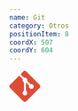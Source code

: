 ```yaml
---
name: Git
category: Otros
positionItem: 8
coordX: 507
coordY: 604
---
```


<svg width="56" height="56" viewBox="0 0 56 56" fill="none">
    <g clip-path="url(#clip0_114_309)">
    <path d="M54.9435 25.5057L30.4938 1.0538C29.8174 0.378014 28.9004 -0.00158691 27.9443 -0.00158691C26.9881 -0.00158691 26.0711 0.378014 25.3947 1.0538L20.3175 6.1288L26.7575 12.571C27.517 12.3119 28.3341 12.2714 29.1155 12.4543C29.8969 12.6372 30.6111 13.036 31.1767 13.6053C31.7423 14.1745 32.1366 14.8913 32.3144 15.6739C32.4922 16.4564 32.4466 17.2732 32.1825 18.031L38.3885 24.2391C39.3161 23.9202 40.325 23.9289 41.247 24.2636C42.169 24.5983 42.9485 25.239 43.4555 26.0787C43.9624 26.9185 44.1663 27.9066 44.033 28.8784C43.8998 29.8502 43.4375 30.747 42.7233 31.4194C42.009 32.0917 41.0859 32.4989 40.1078 32.5731C39.1297 32.6474 38.1557 32.3842 37.3482 31.8274C36.5406 31.2706 35.9482 30.4539 35.6698 29.5133C35.3914 28.5727 35.4438 27.5651 35.8182 26.6585L30.03 20.8682V36.1019C30.9098 36.537 31.6139 37.2604 32.025 38.1516C32.436 39.0428 32.5292 40.048 32.289 40.9996C32.0488 41.9512 31.4897 42.7918 30.7049 43.3811C29.92 43.9705 28.9569 44.273 27.9761 44.2384C26.9953 44.2037 26.0559 43.8339 25.3147 43.1906C24.5734 42.5474 24.075 41.6695 23.9026 40.7033C23.7301 39.7371 23.894 38.741 24.367 37.881C24.8399 37.021 25.5933 36.3491 26.5016 35.9772V20.6057C25.9776 20.391 25.5012 20.0747 25.1001 19.6749C24.6989 19.2752 24.3808 18.8 24.1643 18.2768C23.9477 17.7535 23.8368 17.1925 23.8382 16.6262C23.8395 16.0599 23.9529 15.4995 24.1719 14.9772L17.8194 8.62692L1.0566 25.3919C0.380148 26.0684 0.00012207 26.9859 0.00012207 27.9425C0.00012207 28.8992 0.380148 29.8167 1.0566 30.4932L25.5063 54.9429C26.1828 55.6193 27.1003 55.9993 28.0569 55.9993C29.0136 55.9993 29.9311 55.6193 30.6075 54.9429L54.9435 30.6069C55.6201 29.9301 56.0001 29.0122 56.0001 28.0552C56.0001 27.0982 55.6201 26.1803 54.9435 25.5035" fill="#DE4C36"/>
    </g>
    <defs>
    <clipPath id="clip0_114_309">
    <rect width="56" height="56" fill="white"/>
    </clipPath>
    </defs>
    </svg>